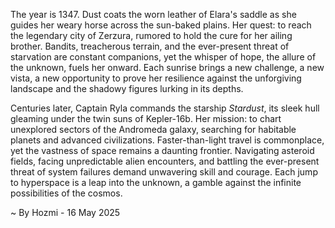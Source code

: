
The year is 1347.  Dust coats the worn leather of Elara's saddle as she guides her weary horse across the sun-baked plains.  Her quest: to reach the legendary city of Zerzura, rumored to hold the cure for her ailing brother.  Bandits, treacherous terrain, and the ever-present threat of starvation are constant companions, yet the whisper of hope, the allure of the unknown, fuels her onward. Each sunrise brings a new challenge, a new vista, a new opportunity to prove her resilience against the unforgiving landscape and the shadowy figures lurking in its depths.

Centuries later, Captain Ryla commands the starship *Stardust*, its sleek hull gleaming under the twin suns of Kepler-16b.  Her mission: to chart unexplored sectors of the Andromeda galaxy, searching for habitable planets and advanced civilizations.  Faster-than-light travel is commonplace, yet the vastness of space remains a daunting frontier.  Navigating asteroid fields, facing unpredictable alien encounters, and battling the ever-present threat of system failures demand unwavering skill and courage.  Each jump to hyperspace is a leap into the unknown, a gamble against the infinite possibilities of the cosmos.

~ By Hozmi - 16 May 2025
